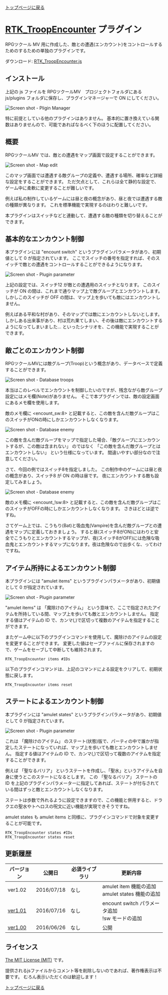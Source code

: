 [トップページに戻る](README.ja.md)

# [RTK_TroopEncounter](RTK_TroopEncounter.js) プラグイン

RPGツクール MV 用に作成した、敵との遭遇(エンカウント)をコントロールするためのするための単独のプラグインです。

ダウンロード: [RTK_TroopEncounter.js](https://raw.githubusercontent.com/yamachan/jgss-hack/master/RTK_TroopEncounter.js)

## インストール

上記の js ファイルを RPGツクールMV　プロジェクトフォルダにある js/plugins フォルダに保存し、プラグインマネージャーで ON にしてください。

![Screen shot - Pligin Manager](i/RTK_TroopEncounter-01.png)

特に前提としている他のプラグインはありません。 基本的に置き換えている関数はありませんので、可能であればなるべく下のほうに配置してください。

## 概要

RPGツクールMV では、敵との遭遇をマップ画面で設定することができます。

![Screen shot - Map edit](i/RTK_TroopEncounter-02.png)

このマップ画面では遭遇する敵グループの定義や、遭遇する場所、確率など詳細な設定をすることができます。 ただ欠点として、これらは全て静的な設定で、ゲーム中に柔軟に変更することが難しいです。

例えば私の制作しているゲームには昼と夜の概念があり、昼と夜では遭遇する敵の種類が異なります。 これを標準機能で実現するのはわりと難しいです。

本プラグインはスイッチなどと連動して、遭遇する敵の種類を切り替えることができます。

## 基本的なエンカウント制御

本プラグインには "encount switch" というプラグインパラメータがあり、初期値として 0 が指定されています。 ここでスイッチの番号を指定すれば、そのスイッチで敵との遭遇をコントロールすることができるようになります。

![Screen shot - Plugin parameter](i/RTK_TroopEncounter-03.png)

上記の設定では、スイッチ12 が敵との遭遇用のスイッチとなります。 このスイッチが ON の間は、これまで通りマップ上で敵グループとエンカウントします。 しかしこのスイッチが OFF の間は、マップ上を歩いても敵にはエンカウントしません。

例えばある平和な村があり、そのマップでは敵にエンカウントしないとします。しかしある出来事があり、村は荒れ果てしまい、その後は敵にエンカウントするようになってしまいました… といったシナリオを、この機能で実現することができます。

## 敵ごとのエンカウント制御

RPGツクールMVには敵グループ(Troop)という概念があり、データベースで定義することができます。

![Screen shot - Database troops](i/RTK_TroopEncounter-04.png)

本当はこのレベルでエンカウントを制御したいのですが、残念ながら敵グループ設定にはメモ欄(Note)がありません。 そこで本プラグインでは、敵の設定画面にあるメモ欄を使用します。

敵のメモ欄に &lt;encount_sw:8&gt; と記載すると、この敵を含んだ敵グループはこのスイッチがONの時にしかエンカウントしなくなります。

![Screen shot - Database enemy](i/RTK_TroopEncounter-05.png)

この敵を含んだ敵グループをマップで指定した場合、「敵グループにエンカウントするが、この敵は含まれない」 のではなく 「この敵を含んだ敵グループとはエンカウントしない」 という仕様になっています。 間違いやすい部分なので注意してください。

さて、今回の例ではスイッチ8を指定しました。 この制作中のゲームには昼と夜の概念があり、スイッチ8 が ON の時は昼です。 夜にエンカウントする敵も設定してみましょう。

![Screen shot - Database enemy](i/RTK_TroopEncounter-06.png)

敵のメモ欄に &lt;encount_!sw:8&gt; と記載すると、この敵を含んだ敵グループはこのスイッチがOFFの時にしかエンカウントしなくなります。 さきほどとは逆ですね。

さてゲーム上では、こうもり(Bat)と吸血鬼(Vampire)を含んだ敵グループとの遭遇をマップに定義しておきましょう。 すると昼(スイッチ8がON)にはわりと安全でこうもりとエンカウントするマップが、夜(スイッチ8がOFF)には危険な吸血鬼とエンカウントするマップになります。夜は危険なので出歩くな、ってわけですね。

## アイテム所持によるエンカウント制御

本プラグインには "amulet items" というプラグインパラメータがあり、初期値として 0 が指定されています。

![Screen shot - Plugin parameter](i/RTK_TroopEncounter-07.png)

"amulet items" は 「魔除けのアイテム」 という意味で、ここで指定されたアイテムを所持している間、マップ上を歩いても敵とエンカウントしません。 指定する値はアイテムの ID で、カンマ(,)で区切って複数のアイテムを指定することができます。

またゲーム中に以下のプラグインコマンドを使用して、魔除けのアイテムの設定を変更することができます。 変更した値はセーブファイルに保存されますので、ゲームをセーブして中断しても維持されます。

```
RTK_TroopEncounter items #IDs
```

以下のプラグインコマンドは、上記のコマンドによる設定をクリアして、初期状態に戻します。

```
RTK_TroopEncounter items reset
```

## ステートによるエンカウント制御

本プラグインには "amulet states" というプラグインパラメータがあり、初期値として 0 が指定されています。

![Screen shot - Plugin parameter](i/RTK_TroopEncounter-08.png)

これは 「魔除けのアイテム」 のステート(状態)版で、パーティの中で誰かが指定したステートになっていれば、マップ上を歩いても敵とエンカウントしません。 指定する値はアイテムの ID で、カンマ(,)で区切って複数のアイテムを指定することができます。

例えば 「聖なるバリア」 というステートを作成し、「聖水」というアイテムを自身に使うとこのステートになるとします。 この 「聖なるバリア」 ステートの ID を上記のプラグインパラメーターに指定してあれば、ステートが付与されている間はずっと敵とエンカウントしなくなります。

ステートは歩数で外れるように設定できますので、この機能と併用すると、ドラクエの聖水やトヘロスの呪文に近い機能が実現できそうですね。

amulet states も amulet items と同様に、プラグインコマンドで対象を変更することが可能です。

```
RTK_TroopEncounter states #IDs
RTK_TroopEncounter states reset
```

## 更新履歴

| バージョン | 公開日 | 必須ライブラリ | 更新内容 |
| --- | --- | --- | --- |
| ver1.02 | 2016/07/18 | なし | amulet item 機能の追加<br>amulet states 機能の追加 |
| [ver1.01](RTK_TroopEncounter_v1.01.js) | 2016/07/16 | なし | encount switch パラメータ追加<br>!sw モードの追加 |
| [ver1.00](RTK_TroopEncounter_v1.00.js) | 2016/06/26 | なし | 公開 |

## ライセンス

[The MIT License (MIT)](https://opensource.org/licenses/mit-license.php) です。

提供されるjsファイルからコメント等を削除しないのであれば、著作権表示は不要です。 むろん表示いただくのは歓迎します！

[トップページに戻る](README.ja.md)
